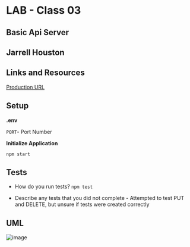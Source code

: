 # LAB - Class 03

## Basic Api Server

## Jarrell Houston

## Links and Resources

[Production URL](https://jarrell-basic-api-server.herokuapp.com/)

## Setup

**.env**

```PORT```- Port Number

**Initialize Application**

```npm start```

## Tests

- How do you run tests? ```npm test```

- Describe any tests that you did not complete - Attempted to test PUT and DELETE, but unsure if tests were created correctly

## UML

![image](https://user-images.githubusercontent.com/33704616/115626750-8b0adf00-a2c3-11eb-912d-b14ce66aa67b.png)



